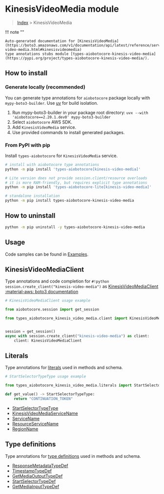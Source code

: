 # KinesisVideoMedia module

> [Index](../README.md) > KinesisVideoMedia


!!! note ""

    Auto-generated documentation for [KinesisVideoMedia](https://boto3.amazonaws.com/v1/documentation/api/latest/reference/services/kinesis-video-media.html#kinesisvideomedia)
    type annotations stubs module [types-aiobotocore-kinesis-video-media](https://pypi.org/project/types-aiobotocore-kinesis-video-media/).

## How to install

### Generate locally (recommended)

You can generate type annotations for `aiobotocore` package locally with `mypy-boto3-builder`.
Use [uv](https://docs.astral.sh/uv/getting-started/installation/) for build isolation.

1. Run mypy-boto3-builder in your package root directory: `uvx --with 'aiobotocore==2.20.1.dev0' mypy-boto3-builder`
1. Select `aiobotocore` AWS SDK.
1. Add `KinesisVideoMedia` service.
1. Use provided commands to install generated packages.



### From PyPI with pip

Install `types-aiobotocore` for `KinesisVideoMedia` service.

```bash
# install with aiobotocore type annotations
python -m pip install 'types-aiobotocore[kinesis-video-media]'

# Lite version does not provide session.client/resource overloads
# it is more RAM-friendly, but requires explicit type annotations
python -m pip install 'types-aiobotocore-lite[kinesis-video-media]'

# standalone installation
python -m pip install types-aiobotocore-kinesis-video-media
```



## How to uninstall

```bash
python -m pip uninstall -y types-aiobotocore-kinesis-video-media
```

## Usage

Code samples can be found in [Examples](./usage.md).

## KinesisVideoMediaClient

Type annotations and code completion for  `#!python session.create_client("kinesis-video-media")` as [KinesisVideoMediaClient](./client.md)
[:material-aws: boto3 documentation](https://boto3.amazonaws.com/v1/documentation/api/latest/reference/services/kinesis-video-media.html#KinesisVideoMedia.Client)

```python
# KinesisVideoMediaClient usage example

from aiobotocore.session import get_session

from types_aiobotocore_kinesis_video_media.client import KinesisVideoMediaClient


session = get_session()
async with session.create_client("kinesis-video-media") as client:
    client: KinesisVideoMediaClient
```








## Literals

Type annotations for [literals](./literals.md) used in methods and schema.

```python
# StartSelectorTypeType usage example

from types_aiobotocore_kinesis_video_media.literals import StartSelectorTypeType

def get_value() -> StartSelectorTypeType:
    return "CONTINUATION_TOKEN"
```

- [StartSelectorTypeType](./literals.md#startselectortypetype)
- [KinesisVideoMediaServiceName](./literals.md#kinesisvideomediaservicename)
- [ServiceName](./literals.md#servicename)
- [ResourceServiceName](./literals.md#resourceservicename)
- [RegionName](./literals.md#regionname)




## Type definitions

Type annotations for [type definitions](./type_defs.md) used in methods and schema.

- [ResponseMetadataTypeDef](./type_defs.md#responsemetadatatypedef)
- [TimestampTypeDef](./type_defs.md#timestamptypedef)
- [GetMediaOutputTypeDef](./type_defs.md#getmediaoutputtypedef)
- [StartSelectorTypeDef](./type_defs.md#startselectortypedef)
- [GetMediaInputTypeDef](./type_defs.md#getmediainputtypedef)

